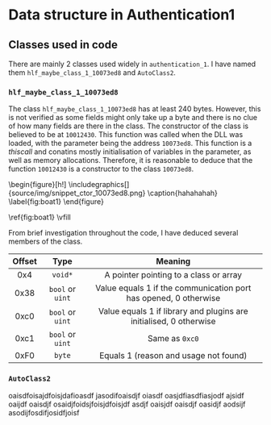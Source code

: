 # Data structure in Authentication1

## Classes used in code

There are mainly 2 classes used widely in `authentication_1`. I have named them `hlf_maybe_class_1_10073ed8` and `AutoClass2`. 

### `hlf_maybe_class_1_10073ed8`

The class `hlf_maybe_class_1_10073ed8` has at least 240 bytes. However, this is not verified as some fields might only take up a byte and there is no clue of how many fields are there in the class. The constructor of the class is believed to be at `10012430`. This function was called when the DLL was loaded, with the parameter being the address `10073ed8`. This function is a *thiscall* and conatins mostly initialisation of variables in the parameter, as well as memory allocations. Therefore, it is reasonable to deduce that the function `10012430` is a constructor to the class `10073ed8`. 

<!-- ![Snippet of the constructor with `this` points to `10073ed8` \label{hahhaha}](source/img/snippet_ctor_10073ed8.png) -->

\begin{figure}[h!]
  \includegraphics[]{source/img/snippet_ctor_10073ed8.png}
  \caption{hahahahah}
  \label{fig:boat1}
\end{figure}

\ref{fig:boat1}
\vfill

From brief investigation throughout the code, I have deduced several members of the class.

| Offset | Type             | Meaning                                                            |
|:------:|:----------------:|:------------------------------------------------------------------:|
| 0x4    | `void*`          | A pointer pointing to a class or array                             |
| 0x38   | `bool` or `uint` | Value equals 1 if the communication port has opened, 0 otherwise   |
| 0xc0   | `bool` or `uint` | Value equals 1 if library and plugins are initialised, 0 otherwise |
| 0xc1   | `bool` or `uint` | Same as `0xc0`                                                     |
| 0xF0   | `byte`           | Equals 1 (reason and usage not found)                              |



### `AutoClass2`

oaisdfoisajdfoisjdafioasdf
jasodifoaisdjf
oiasdf
oasjdfiasdfiasjodf
ajsidf
oaijdf
oaisdjf
osaidjfoidsjfoisjdfoisjdf
asdjf
oaisjdf
oaisdjf
oasidjf
aodsijf
asodijfosdifjosidfjoisf
